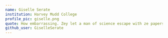 ```yaml
---
name: Giselle Serate
institution: Harvey Mudd College
profile_pic: giselle.png
quote: How embarrassing. Zey let a man of science escape with ze papers! (TF2's Medic)
github_user: GiselleSerate
---
```

